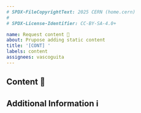 ```yaml
---
# SPDX-FileCopyrightText: 2025 CERN (home.cern)
#
# SPDX-License-Identifier: CC-BY-SA-4.0+

name: Request content 📝
about: Prupose adding static content
title: '[CONT] '
labels: content
assignees: vascoguita
---
```


## Content 📄

<!-- Describe the content improvement or addition you are suggesting. -->

## Additional Information ℹ️

<!--
  Include any supplementary information, links, or resources that might be
  relevant to your suggestion.
-->
